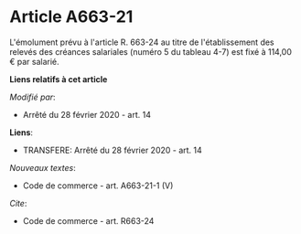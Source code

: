 # Article A663-21

L'émolument prévu à l'article R. 663-24 au titre de l'établissement des relevés des créances salariales (numéro 5 du tableau
4-7) est fixé à 114,00 € par salarié.

**Liens relatifs à cet article**

_Modifié par_:

  - Arrêté du 28 février 2020 - art. 14

**Liens**:

  - TRANSFERE: Arrêté du 28 février 2020 - art. 14

_Nouveaux textes_:

  - Code de commerce - art. A663-21-1 (V)

_Cite_:

  - Code de commerce - art. R663-24
